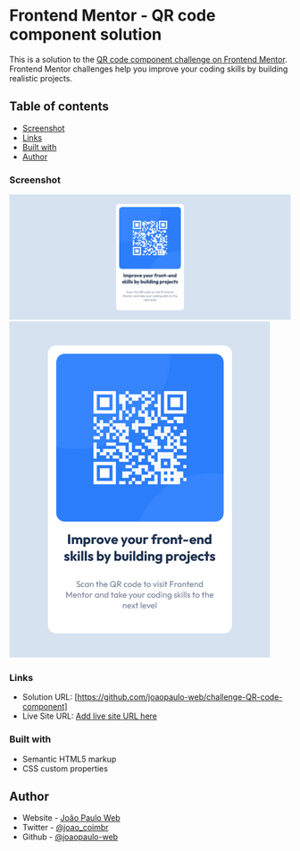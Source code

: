 # Frontend Mentor - QR code component solution

This is a solution to the [QR code component challenge on Frontend Mentor](https://www.frontendmentor.io/challenges/qr-code-component-iux_sIO_H). Frontend Mentor challenges help you improve your coding skills by building realistic projects. 

## Table of contents

  - [Screenshot](#screenshot)
  - [Links](#links)
  - [Built with](#built-with)
  - [Author](#author)

### Screenshot

![Desktop Version](./images/Screenshot%202023-01-09%20at%2016-33-22%20QR%20Component-Desktop.png)
![Mobile Version](./images/Screenshot%202023-01-09%20at%2016-33-37%20QR%20Component-Mobile.png)


### Links

- Solution URL: [https://github.com/joaopaulo-web/challenge-QR-code-component]
- Live Site URL: [Add live site URL here](https://your-live-site-url.com)

### Built with

- Semantic HTML5 markup
- CSS custom properties

## Author

- Website - [João Paulo Web](https://joaopaulo-web.github.io/)
- Twitter - [@joao_coimbr](https://twitter.com/joao_coimbr)
- Github - [@joaopaulo-web](https://github.com/joaopaulo-web)
